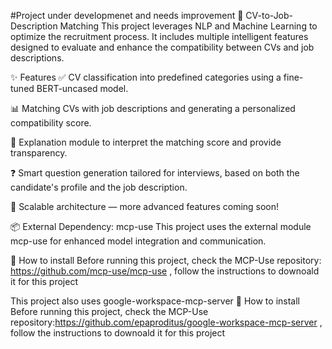 #Project under developmenet and needs improvement
🧠 CV-to-Job-Description Matching
This project leverages NLP and Machine Learning to optimize the recruitment process. It includes multiple intelligent features designed to evaluate and enhance the compatibility between CVs and job descriptions.

✨ Features
✅ CV classification into predefined categories using a fine-tuned BERT-uncased model.

📊 Matching CVs with job descriptions and generating a personalized compatibility score.

🧾 Explanation module to interpret the matching score and provide transparency.

❓ Smart question generation tailored for interviews, based on both the candidate's profile and the job description.

🚀 Scalable architecture — more advanced features coming soon!

📦 External Dependency: mcp-use
This project uses the external module mcp-use for enhanced model integration and communication.

🔧 How to install
Before running this project, check  the MCP-Use repository: https://github.com/mcp-use/mcp-use , follow the instructions to downoald it for this project

This project also uses google-workspace-mcp-server
🔧 How to install
Before running this project, check  the MCP-Use repository:https://github.com/epaproditus/google-workspace-mcp-server , follow the instructions to downoald it for this project

